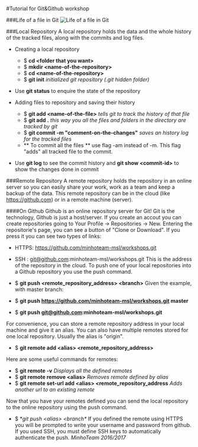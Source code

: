 #Tutorial for Git&Github workshop

###Life of a file in Git
![Life of a file in Git](http://wiki.eclipse.org/images/0/03/Egit-0.9-lifecycle-file.png)

###Local Repository
A local repository holds the data and the whole history of the tracked files, along with the commits and log files.

* Creating a local repository
    * $ **cd \<folder that you want\>**
    * $ **mkdir \<name-of-the-repository\>**
    * $ **cd \<name-of-the-repository\>**
    * $ **git init** *initialized git repository (.git hidden folder)*

* Use **git status** to enquire the state of the repository

* Adding files to repository and saving their history
    * $ **git add \<name-of-the-file\>** *tells git to track the history of that file*   
    * $ **git add .** *this way you all the files and folders in the directory are tracked by git*
    * $ **git commit -m "comment-on-the-changes"** *saves an history log for the tracked files*
    * ** To commit all the files ** use flag -am instead of -m. This flag "adds" all tracked file to the commit.

* Use **git log** to see the commit history and **git show \<commit-id\>** to show the changes done in commit <commit-id>

###Remote Repository
A remote repository holds the repository in an online server so you can easily share your work, work as a team and keep a backup of the data. This remote repository can be in the cloud (like https://github.com) or in a remote machine (server).

####On Github
Github is an online repository server for Git! Git is the technology, Github is just a host/server. If you create an accout you can create repositories going to Your Profile -> Repositories -> New. Entering the repositorie's page, you can see a button of "Clone or Download". If you press it you can see two types of links:
* HTTPS: https://github.com/minhoteam-msl/workshops.git
* SSH : git@github.com:minhoteam-msl/workshops.git
This is the address of the repository in the cloud. To push one of your local repositories into a Github repository you use the push command.

* $ **git push \<remote\_repository\_address> \<branch\>**
Given the example, with master branch:
* $ **git push https://github.com/minhoteam-msl/workshops.git master**
* $ **git push git@github.com:minhoteam-msl/workshops.git**

For convenience, you can store a remote repository address in your local machine and give it an alias. You can also have multiple remotes stored for one local repository. Usually the alias is "origin".
* $ **git remote add \<alias\> \<remote\_repository\_address>** 

Here are some useful commands for remotes:
* $ **git remote -v** *Displays all the defined remotes*
* $ **git remote remove \<alias\>** *Removes remote defined by alias*
* $ **git remote set-url add \<alias\> \<remote\_repository\_address** *Adds another url to an existing remote*

Now that you have your remotes defined you can send the local repository to the online repository using the push command.
* $ **git push \<alias\> \<branch\**
If you defined the remote using HTTPS you will be prompted to write your username and password from github. If you used SSH, you must define SSH keys to automatically authenticate the push.
*MinhoTeam 2016/2017*
